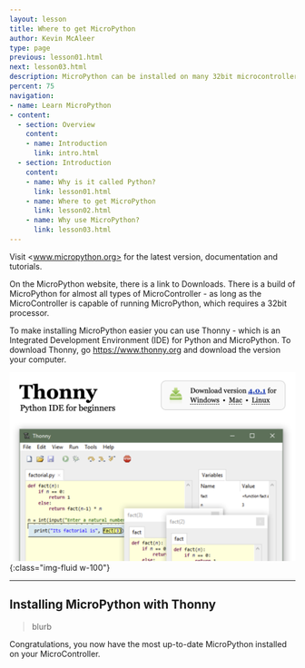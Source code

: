 ```yaml
---
layout: lesson
title: Where to get MicroPython
author: Kevin McAleer
type: page
previous: lesson01.html
next: lesson03.html
description: MicroPython can be installed on many 32bit microcontrollers
percent: 75
navigation:
- name: Learn MicroPython
- content:
  - section: Overview
    content:
    - name: Introduction
      link: intro.html
  - section: Introduction
    content:
    - name: Why is it called Python?
      link: lesson01.html
    - name: Where to get MicroPython
      link: lesson02.html
    - name: Why use MicroPython?
      link: lesson03.html
---
```



Visit <www.micropython.org> for the latest version, documentation and tutorials.

On the MicroPython website, there is a link to Downloads. There is a build of MicroPython for almost all types of MicroController - as long as the MicroController is capable of running MicroPython, which requires a 32bit processor.

To make installing MicroPython easier you can use Thonny - which is an Integrated Development Environment (IDE) for Python and MicroPython. To download Thonny, go <https://www.thonny.org> and download the version your computer.

![Screenshot of the Thonny download page](assets/thonny.png){:class="img-fluid w-100"}

---

## Installing MicroPython with Thonny

> blurb

Congratulations, you now have the most up-to-date MicroPython installed on your MicroController.


